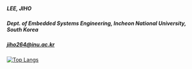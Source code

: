 ##### LEE, JIHO
##### Dept. of Embedded Systems Engineering, Incheon National University, South Korea
##### jiho264@inu.ac.kr  

[![Top Langs](https://github-readme-stats.vercel.app/api/top-langs/?username=jiho264&layout=compact&card_width=320)](https://github.com/anuraghazra/github-readme-stats)
